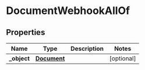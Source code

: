 

# DocumentWebhookAllOf

## Properties

Name | Type | Description | Notes
------------ | ------------- | ------------- | -------------
**_object** | [**Document**](Document.md) |  |  [optional]



